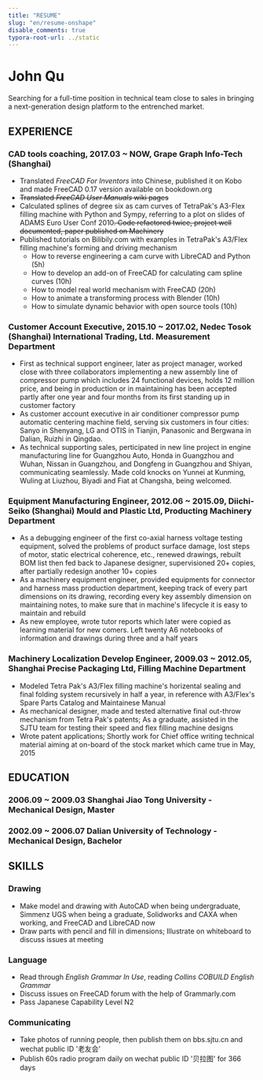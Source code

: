 ```yaml
---
title: "RESUME"
slug: "en/resume-onshape"
disable_comments: true
typora-root-url: ../static
---
```


# John Qu

Searching for a full-time position in technical team close to sales in bringing a next-generation design platform to the entrenched market.

## EXPERIENCE

### CAD tools coaching, 2017.03 ~ NOW, Grape Graph Info-Tech (Shanghai)

- Translated *FreeCAD For Inventors* into Chinese, published it on Kobo and made FreeCAD 0.17 version available on bookdown.org
- ~~Translated *FreeCAD User Manuals* wiki pages~~
- Calculated splines of degree six as cam curves of TetraPak's A3-Flex filling machine with Python and Sympy, referring to a plot on slides of ADAMS Euro User Conf 2010~~. Code refactored twice, project well documented, paper published on Machinery~~
- Published tutorials on Bilibily.com with examples in TetraPak's A3/Flex filling machine's forming and driving mechanism
  - How to reverse engineering a cam curve with LibreCAD and Python (5h)
  - How to develop an add-on of FreeCAD for calculating cam spline curves (10h)
  - How to model real world mechanism with FreeCAD (20h)
  - How to animate a transforming process with Blender (10h)
  - How to simulate dynamic behavior with open source tools (10h) 

### Customer Account Executive, 2015.10 ~ 2017.02, Nedec Tosok (Shanghai) International Trading, Ltd. Measurement Department

- First as technical support engineer, later as project manager, worked close with three collaborators implementing a new assembly line of compressor pump which includes 24 functional devices, holds 12 million price, and being in production or in maintaining has been accepted partly after one year and four months from its first standing up in customer factory
- As customer account executive in air conditioner compressor pump automatic centering machine field, serving six customers in four cities: Sanyo in Shenyang, LG and OTIS in Tianjin, Panasonic and Bergwana in Dalian, Ruizhi in Qingdao.
- As technical supporting sales, perticipated in new line project in engine manufacturing line for Guangzhou Auto, Honda in Guangzhou and Wuhan, Nissan in Guangzhou, and Dongfeng in Guangzhou and Shiyan, communicating seamlessly. Made cold knocks on Yunnei at Kunming, Wuling at Liuzhou, Biyadi and Fiat at Changsha, being welcomed.

### Equipment Manufacturing Engineer, 2012.06 ~ 2015.09, Diichi-Seiko (Shanghai) Mould and Plastic Ltd, Producting Machinery Department

- As a debugging engineer of the first co-axial harness voltage testing equipment, solved the problems of product surface damage, lost steps of motor, static electrical coherence, etc., renewed drawings, rebuilt BOM list then fed back to Japanese designer, supervisioned 20+ copies, after partially redesign another 10+ copies
- As a machinery equipment engineer, provided equipments for connector and harness mass production department, keeping track of every part dimensions on its drawing, recording every key assembly dimension on maintaining notes,  to make sure that in machine's lifecycle it is easy to maintain and rebuild
- As new employee, wrote tutor reports which later were copied as learning material for new comers. Left twenty A6 notebooks of information and drawings during three and a half years

### Machinery Localization Develop Engineer, 2009.03 ~ 2012.05, Shanghai Precise Packaging Ltd, Filling Machine Department

- Modeled Tetra Pak's A3/Flex filling machine's horizental sealing and final folding system recursively in half a year, in reference with A3/Flex's Spare Parts Catalog and Maintainese Manual
- As mechanical designer, made and tested alternative final out-throw mechanism from Tetra Pak's patents; As a graduate, assisted in the SJTU team for testing their speed and flex filling machine designs
- Wrote patent applications; Shortly work for Chief office writing technical material aiming at on-board of the stock market which came true in May, 2015

## EDUCATION

### 2006.09 ~ 2009.03 Shanghai Jiao Tong University - Mechanical Design, Master

### 2002.09 ~ 2006.07 Dalian University of Technology -Mechanical Design, Bachelor

## SKILLS

### Drawing

- Make model and drawing with AutoCAD when being undergraduate, Simmenz UGS when being a graduate, Solidworks and CAXA when working, and FreeCAD and LibreCAD now
- Draw parts with pencil and fill in dimensions; Illustrate on whiteboard to discuss issues at meeting

### Language

- Read through *English Grammar In Use*, reading *Collins COBUILD English Grammar*
- Discuss issues on FreeCAD forum with the help of Grammarly.com
- Pass Japanese Capability Level N2

### Communicating

- Take photos of running people, then publish them on bbs.sjtu.cn and wechat public ID '老友会'
- Publish 60s radio program daily on wechat public ID '贝拉图' for 366 days